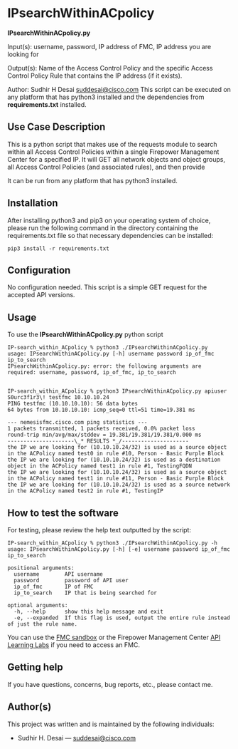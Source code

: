 # IPsearchWithinACpolicy

**IPsearchWithinACpolicy.py** 

Input(s): 
    username,
    password,
    IP address of FMC,
    IP address you are looking for

Output(s):
    Name of the Access Control Policy and the specific Access Control Policy Rule that contains the IP address (if it exists).

Author: Sudhir H Desai <suddesai@cisco.com>
This script can be executed on any platform that has python3 installed and the dependencies from **requirements.txt** installed.
 

## Use Case Description

This is a python script that makes use of the requests module to search within all Access Control Policies within a single Firepower Management Center for a specified IP. 
It will GET all network objects and object groups, all Access Control Policies (and associated rules), and then provide 

It can be run from any platform that has python3 installed.


## Installation

After installing python3 and pip3 on your operating system of choice, please run the following command in the directory containing the requirements.txt file so that necessary dependencies can be installed:  
```shell
pip3 install -r requirements.txt
```


## Configuration

No configuration needed. This script is a simple GET request for the accepted API versions.


## Usage

To use the **IPsearchWithinACpolicy.py** python script

```shell
IP-search_within_ACpolicy % python3 ./IPsearchWithinACpolicy.py
usage: IPsearchWithinACpolicy.py [-h] username password ip_of_fmc ip_to_search
IPsearchWithinACpolicy.py: error: the following arguments are required: username, password, ip_of_fmc, ip_to_search


IP-search_within_ACpolicy % python3 IPsearchWithinACpolicy.py apiuser S0urc3f1r3\! testfmc 10.10.10.24   
PING testfmc (10.10.10.10): 56 data bytes
64 bytes from 10.10.10.10: icmp_seq=0 ttl=51 time=19.381 ms

--- nemesisfmc.cisco.com ping statistics ---
1 packets transmitted, 1 packets received, 0.0% packet loss
round-trip min/avg/max/stddev = 19.381/19.381/19.381/0.000 ms
---------------------\_* RESULTS *_/---------------------
the IP we are looking for (10.10.10.24/32) is used as a source object in the ACPolicy named test0 in rule #10, Person - Basic Purple Block
the IP we are looking for (10.10.10.24/32) is used as a destination object in the ACPolicy named test1 in rule #1, TestingFQDN
the IP we are looking for (10.10.10.24/32) is used as a source object in the ACPolicy named test1 in rule #11, Person - Basic Purple Block
the IP we are looking for (10.10.10.24/32) is used as a source network in the ACPolicy named test2 in rule #1, TestingIP
```

## How to test the software

For testing, please review the help text outputted by the script:
```shell
IP-search_within_ACpolicy % python3 ./IPsearchWithinACpolicy.py -h
usage: IPsearchWithinACpolicy.py [-h] [-e] username password ip_of_fmc ip_to_search

positional arguments:
  username        API username
  password        password of API user
  ip_of_fmc       IP of FMC
  ip_to_search    IP that is being searched for

optional arguments:
  -h, --help      show this help message and exit
  -e, --expanded  If this flag is used, output the entire rule instead of just the rule name.
  ```

You can use the [FMC sandbox](https://devnetsandbox.cisco.com/RM/Diagram/Index/1228cb22-b2ba-48d3-a70a-86a53f4eecc0?diagramType=Topology) or the Firepower Management Center [API Learning Labs](https://developer.cisco.com/learning/lab/firepower-restapi-101/step/1) if you need to access an FMC.


## Getting help

If you have questions, concerns, bug reports, etc., please contact me.


## Author(s)

This project was written and is maintained by the following individuals:  

* Sudhir H. Desai — suddesai@cisco.com
